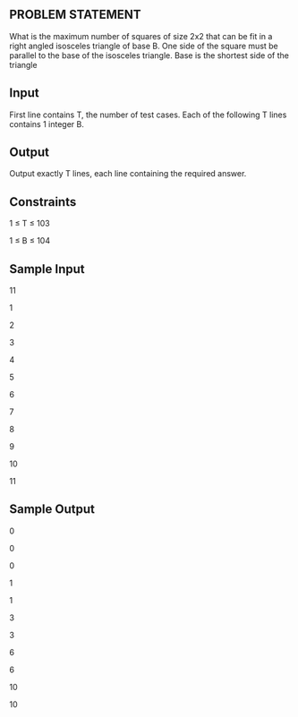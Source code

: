 ## PROBLEM STATEMENT 
What is the maximum number of squares of size 2x2 that can be fit in a right angled isosceles triangle of base B.
One side of the square must be parallel to the base of the isosceles triangle.
Base is the shortest side of the triangle

## Input
First line contains T, the number of test cases.
Each of the following T lines contains 1 integer B.

## Output
Output exactly T lines, each line containing the required answer.

## Constraints

1 ≤ T ≤ 103

1 ≤ B ≤ 104

## Sample Input

11

1

2

3

4

5

6

7

8

9

10

11


## Sample Output 

0

0

0

1

1

3

3

6

6

10

10
